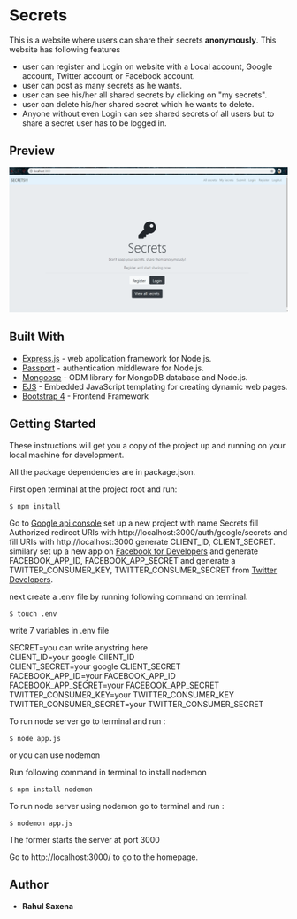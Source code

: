 # Secrets
This is a website where users can share their secrets __anonymously__. This website has following features  
* user can register and Login on website with a Local account, Google account, Twitter account or Facebook account.
* user can post as many secrets as he wants.
* user can see his/her all shared secrets by clicking on "my secrets".
* user can delete his/her shared secret which he wants to delete.
* Anyone without even Login can see shared secrets of all users but to share a secret user has to be logged in.

## Preview
![](Secrets1.gif)

## Built With  
* [Express.js](https://expressjs.com/) - web application framework for Node.js.
* [Passport](http://www.passportjs.org/) - authentication middleware for Node.js.
* [Mongoose](https://mongoosejs.com/) - ODM library for MongoDB database and Node.js.
* [EJS](https://ejs.co/) - Embedded JavaScript templating for creating dynamic web pages.
* [Bootstrap 4](https://getbootstrap.com/) - Frontend Framework

## Getting Started
These instructions will get you a copy of the project up and running on your local machine for development.  

All the package dependencies are in package.json.  

First open terminal at the project root and run:  
```
$ npm install
```
Go to [Google api console](https://console.developers.google.com/) set up a new project with name Secrets fill Authorized redirect URIs with http://localhost:3000/auth/google/secrets and fill URIs with http://localhost:3000 generate CLIENT_ID, CLIENT_SECRET. similary set up a new app on [Facebook for Developers](https://developers.facebook.com/apps/) and generate FACEBOOK_APP_ID, FACEBOOK_APP_SECRET  and generate a TWITTER_CONSUMER_KEY, TWITTER_CONSUMER_SECRET from [Twitter Developers](https://developer.twitter.com/).  

next create a .env file by running following command on terminal.
```
$ touch .env
```

write 7 variables in .env file  

SECRET=you can write anystring here  
CLIENT_ID=your google ClIENT_ID  
CLIENT_SECRET=your google CLIENT_SECRET  
FACEBOOK_APP_ID=your FACEBOOK_APP_ID  
FACEBOOK_APP_SECRET=your FACEBOOK_APP_SECRET  
TWITTER_CONSUMER_KEY=your TWITTER_CONSUMER_KEY  
TWITTER_CONSUMER_SECRET=your TWITTER_CONSUMER_SECRET

To run node server go to terminal and run :
```
$ node app.js
```
or you can use nodemon

Run following command in terminal to install nodemon
```
$ npm install nodemon
```
To run node server using nodemon go to terminal and run :
```
$ nodemon app.js
```
The former starts the server at port 3000  

Go to http://localhost:3000/ to go to the homepage.  

## Author
* **Rahul Saxena**

